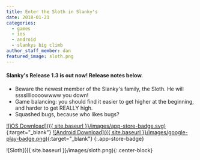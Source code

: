 ```yaml
---
title: Enter the Sloth in Slanky's
date: 2018-01-21
categories:
  - games
  - ios
  - android
  - slankys big climb
author_staff_member: dan
featured_image: sloth.png
---
```


<div class="row">
<div class="col-md-6">

#### Slanky's Release 1.3 is out now! Release notes below.

- Beware the newest member of the Slanky's family, the Sloth. He will sssslllloooowwww you down!
- Game balancing: you should find it easier to get higher at the beginning, and harder to get REALLY high. 
- Squashed bugs, because who likes bugs?

[![iOS Download]({{ site.baseurl }}/images/app-store-badge.svg)](https://itunes.apple.com/us/app/slankys-big-climb-endless-run/id1280790074?mt=8){:target="_blank"}
[![Android Download]({{ site.baseurl }}/images/google-play-badge.png)](https://play.google.com/store/apps/details?id=com.base11studios.infiniteclimb&hl=en){:target="_blank"}
{:.app-store-badge}

</div>
<div class="col-md-6">

![Sloth]({{ site.baseurl }}/images/sloth.png){:.center-block}

</div>
</div>